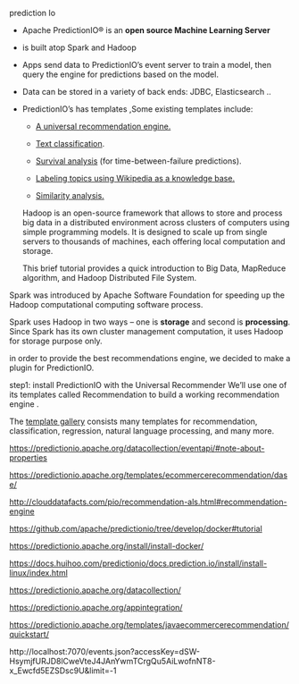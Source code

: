 prediction Io

* Apache PredictionIO® is an **open source Machine Learning Server**

*  is built atop Spark and Hadoop

* Apps send data to PredictionIO’s event server to train a model, then query the engine for predictions based on the model.

* Data can be stored in a variety of back ends: JDBC, Elasticsearch ..

* PredictionIO’s  has templates  ,Some existing templates include:

  - [A universal recommendation engine.](https://github.com/actionml/universal-recommender)

  - [Text classification](https://github.com/apache/incubator-predictionio-template-text-classifier).

  - [Survival analysis](https://github.com/goliasz/pio-template-sr) (for time-between-failure predictions).

  - [Labeling topics using Wikipedia as a knowledge base.](https://github.com/peoplehum/template-Labelling-Topics-with-wikipedia)

  - [Similarity analysis.](https://github.com/ramaboo/template-scala-parallel-similarproduct-with-rating)

    

  Hadoop is an open-source framework that allows to store and process big data in a distributed environment across clusters of computers using simple programming models. It is designed to scale up from single servers to thousands of machines, each offering local computation and storage.

  This brief tutorial provides a quick introduction to Big Data, MapReduce algorithm, and Hadoop Distributed File System.

Spark was introduced by Apache Software Foundation for speeding up the Hadoop computational computing software process.

Spark uses Hadoop in two ways – one is **storage** and second is **processing**. Since Spark has its own cluster management computation, it uses Hadoop for storage purpose only.

in order to provide the best recommendations engine, we decided to make a plugin for PredictionIO.

step1: install PredictionIO with the Universal Recommender We’ll use one of its templates called Recommendation to build a working recommendation engine .

The [template gallery](https://predictionio.incubator.apache.org/gallery/template-gallery) consists many templates for recommendation, classification, regression, natural language processing, and many more. 

https://predictionio.apache.org/datacollection/eventapi/#note-about-properties

https://predictionio.apache.org/templates/ecommercerecommendation/dase/

http://clouddatafacts.com/pio/recommendation-als.html#recommendation-engine

https://github.com/apache/predictionio/tree/develop/docker#tutorial

https://predictionio.apache.org/install/install-docker/

https://docs.huihoo.com/predictionio/docs.prediction.io/install/install-linux/index.html

https://predictionio.apache.org/datacollection/

https://predictionio.apache.org/appintegration/

https://predictionio.apache.org/templates/javaecommercerecommendation/quickstart/







http://localhost:7070/events.json?accessKey=dSW-HsymjfURJD8lCweVteJ4JAnYwmTCrgQu5AiLwofnNT8-x_Ewcfd5EZSDsc9U&limit=-1